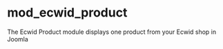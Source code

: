 mod_ecwid_product
=================

The Ecwid Product module displays one product from your Ecwid shop in Joomla

